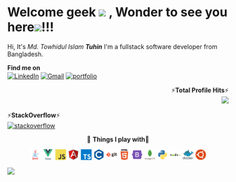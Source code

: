 <h1>Welcome geek <img src="https://emojis.slackmojis.com/emojis/images/1531849430/4246/blob-sunglasses.gif?1531849430" width="30"/>
, Wonder to see you here<img src="https://raw.githubusercontent.com/MartinHeinz/MartinHeinz/master/wave.gif" width="30px">!!! </h1>

Hi,
It's _Md. Towhidul Islam **Tuhin**_ I'm a fullstack software developer from Bangladesh.
<p align="left"><strong>Find me on</strong><br>
  <a href="https://www.linkedin.com/in/tuhintowhidul" target="_blank"><img align="center" alt="LinkedIn" src="https://img.shields.io/badge/linkedin-%230077B5.svg?&style=for-the-badge&logo=linkedin&logoColor=white" /></a>
  <a href="mailto:tuhintowhidul9@gmail.com" target="_blank"><img align="center" alt="Gmail" src="https://img.shields.io/badge/gmail-red.svg?&style=for-the-badge&logo=gmail&logoColor=white" /></a>
  <a href="https://tuhin47.netlify.app/" target="_blank"><img align="center" alt="portfolio" src="https://img.shields.io/badge/portfolio-gray.svg?&style=for-the-badge&logoColor=white" /></a>
</p>
<p align="right">⚡️<strong>Total Profile Hits</strong>⚡️<br>
<img src="https://profile-counter.glitch.me/tuhin47/count.svg" />
</p>
<p align="left">⚡️<strong>StackOverflow</strong>⚡️ <br>
<a  href="https://stackoverflow.com/users/7499069/tuhin47">
  <img align="center" alt="stackoverflow" src="https://stackoverflow.com/users/flair/7499069.png?theme=dark" />
</a>
</p>
<p align="center">🚀 <strong>Things I play with</strong>🚀 </p><p align="center">
<img src="https://raw.githubusercontent.com/devicons/devicon/master/icons/java/java-original-wordmark.svg" alt="java" width="25" height="25" />
<img src="https://raw.githubusercontent.com/devicons/devicon/master/icons/vuejs/vuejs-original-wordmark.svg" alt="vue" width="25" height="25" />
<img src="https://raw.githubusercontent.com/devicons/devicon/master/icons/javascript/javascript-original.svg" alt="javascript" width="25" height="25" />
<img src="https://raw.githubusercontent.com/devicons/devicon/master/icons/angularjs/angularjs-original.svg" alt="angular" width="25" height="25" />
<img src="https://raw.githubusercontent.com/devicons/devicon/master/icons/typescript/typescript-plain.svg" alt="typescript" width="25" height="25" />
<img src="https://raw.githubusercontent.com/devicons/devicon/master/icons/c/c-plain.svg" alt="C" width="25" height="25" />
<img src="https://raw.githubusercontent.com/devicons/devicon/master/icons/git/git-original-wordmark.svg" alt="git" width="25" height="25" />
<img src="https://raw.githubusercontent.com/devicons/devicon/master/icons/html5/html5-original-wordmark.svg" alt="html5" width="25" height="25" />
<img src="https://raw.githubusercontent.com/devicons/devicon/master/icons/bootstrap/bootstrap-plain.svg" alt="bootstrap" width="25" height="25" />
<img src="https://raw.githubusercontent.com/devicons/devicon/master/icons/mongodb/mongodb-original-wordmark.svg" alt="mongodb" width="25" height="25" />
<img src="https://raw.githubusercontent.com/devicons/devicon/master/icons/python/python-original.svg" alt="python" width="25" height="25" />
<img src="https://raw.githubusercontent.com/devicons/devicon/master/icons/nodejs/nodejs-original-wordmark.svg" alt="nodejs" width="25" height="25" />
<img src="https://raw.githubusercontent.com/devicons/devicon/master/icons/docker/docker-original-wordmark.svg" alt="Docker" width="25" height="25" />
<img src="https://raw.githubusercontent.com/devicons/devicon/master/icons/ubuntu/ubuntu-plain.svg" alt="ubuntu" width="25" height="25" />
</p>
<p align="center">
    <img align="left" src="https://github-readme-stats.vercel.app/api/top-langs/?username=tuhin47&layout=compact">
</p>


